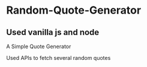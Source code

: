 # Random-Quote-Generator
## Used vanilla js and node

A Simple Quote Generator

Used APIs to fetch several random quotes

